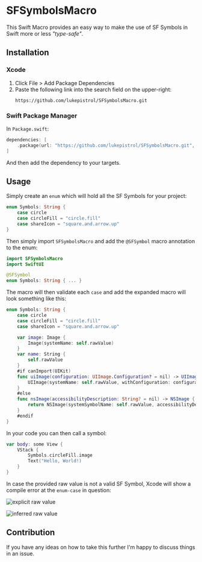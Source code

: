 # SFSymbolsMacro

This Swift Macro provides an easy way to make the use of SF Symbols in Swift more or less *"type-safe"*.

## Installation

### Xcode

1. Click File > Add Package Dependencies
2. Paste the following link into the search field on the upper-right:
   ```
   https://github.com/lukepistrol/SFSymbolsMacro.git
   ```

### Swift Package Manager

In `Package.swift`:

```swift
dependencies: [
    .package(url: "https://github.com/lukepistrol/SFSymbolsMacro.git", from: "0.1.0")
]
```

And then add the dependency to your targets.

## Usage

Simply create an `enum` which will hold all the SF Symbols for your project:

```swift
enum Symbols: String {
    case circle
    case circleFill = "circle.fill"
    case shareIcon = "square.and.arrow.up"
}
```

Then simply import `SFSymbolsMacro` and add the `@SFSymbol` macro annotation to the enum:

```swift
import SFSymbolsMacro
import SwiftUI

@SFSymbol
enum Symbols: String { ... }
```

The macro will then validate each `case` and add the expanded macro will look something like this:

```swift
enum Symbols: String {
    case circle
    case circleFill = "circle.fill"
    case shareIcon = "square.and.arrow.up"

    var image: Image {
        Image(systemName: self.rawValue)
    }
    var name: String {
        self.rawValue
    }
    #if canImport(UIKit)
    func uiImage(configuration: UIImage.Configuration? = nil) -> UIImage {
        UIImage(systemName: self.rawValue, withConfiguration: configuration)!
    }
    #else
    func nsImage(accessibilityDescription: String? = nil) -> NSImage {
        return NSImage(systemSymbolName: self.rawValue, accessibilityDescription: accessibilityDescription)!
    }
    #endif
}
```

In your code you can then call a symbol:

```swift
var body: some View {
    VStack {
        Symbols.circleFill.image
        Text("Hello, World!)
    }
}
```

In case the provided raw value is not a valid SF Symbol, Xcode will show a compile error at the `enum-case` in question:

![explicit raw value](https://github.com/lukepistrol/SFSymbolsMacro/assets/9460130/36713049-6b14-4fc4-8a07-df86837e4704)

![inferred raw value](https://github.com/lukepistrol/SFSymbolsMacro/assets/9460130/9db30861-4b98-4e31-9c41-0b5e0a553293)


## Contribution

If you have any ideas on how to take this further I'm happy to discuss things in an issue.
